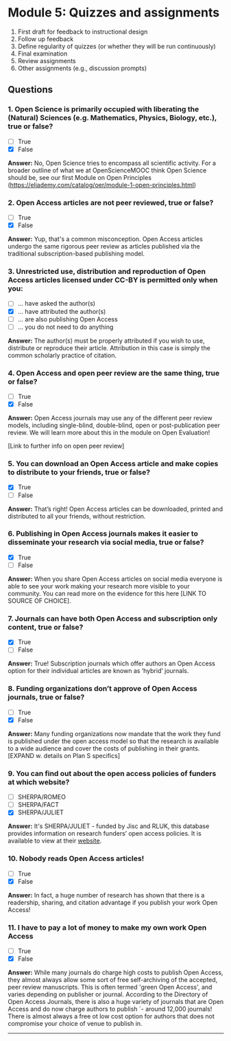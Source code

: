 # Module 5: Quizzes and assignments

1. First draft for feedback to instructional design
2. Follow up feedback
3. Define regularity of quizzes (or whether they will be run continuously)
4. Final examination
5. Review assignments  
6. Other assignments (e.g., discussion prompts)

## Questions

### 1. Open Science is primarily occupied with liberating the (Natural) Sciences (e.g. Mathematics, Physics, Biology, etc.), true or false?

- [ ] True
- [X] False

**Answer:** No, Open Science tries to encompass all scientific activity. For a broader outline of what we at OpenScienceMOOC think Open Science should be, see our first Module on Open Principles (https://eliademy.com/catalog/oer/module-1-open-principles.html)

### 2. Open Access articles are not peer reviewed, true or false?

- [ ] True
- [X] False

**Answer:** Yup, that's a common misconception. Open Access articles undergo the same rigorous peer review as articles published via the traditional subscription-based publishing model.

### 3. Unrestricted use, distribution and reproduction of Open Access articles licensed under CC-BY is permitted only when you:

- [ ] ... have asked the author(s)
- [X] ... have attributed the author(s)
- [ ] ... are also publishing Open Access
- [ ] ... you do not need to do anything

**Answer:** The author(s) must be properly attributed if you wish to use, distribute or reproduce their article. Attribution in this case is simply the common scholarly practice of citation.

### 4. Open Access and open peer review are the same thing, true or false?

- [ ] True
- [X] False

**Answer:** Open Access journals may use any of the different peer review models, including single-blind, double-blind, open or post-publication peer review. We will learn more about this in the module on Open Evaluation!

[Link to further info on open peer review]

### 5. You can download an Open Access article and make copies to distribute to your friends, true or false?

- [X] True
- [ ] False

**Answer:** That’s right! Open Access articles can be downloaded, printed and distributed to all your friends, without restriction.

### 6. Publishing in Open Access journals makes it easier to disseminate your research via social media, true or false?

- [X] True
- [ ] False

**Answer:** When you share Open Access articles on social media everyone is able to see your work making your research more visible to your community. You can read more on the evidence for this here [LINK TO SOURCE OF CHOICE].

### 7. Journals can have both Open Access and subscription only content, true or false?

- [X] True
- [ ] False

**Answer:** True! Subscription journals which offer authors an Open Access option for their individual articles are known as ‘hybrid’ journals.


### 8. Funding organizations don’t approve of Open Access journals, true or false?

- [ ] True
- [X] False

**Answer:** Many funding organizations now mandate that the work they fund is published under the open access model so that the research is available to a wide audience and cover the costs of publishing in their grants. [EXPAND w. details on Plan S specifics]

### 9. You can find out about the open access policies of funders at which website?

- [ ] SHERPA/ROMEO
- [ ] SHERPA/FACT
- [X] SHERPA/JULIET

**Answer:** It's SHERPA/JULIET - funded by Jisc and RLUK, this database provides information on research funders’ open access policies. It is available to view at their [website](http://www.sherpa.ac.uk/juliet/).


### 10. Nobody reads Open Access articles!

- [ ] True
- [X] False

**Answer:** In fact, a huge number of research has shown that there is a readership, sharing, and citation advantage if you publish your work Open Access!

### 11. I have to pay a lot of money to make my own work Open Access

- [ ] True
- [X] False

**Answer:** While many journals do charge high costs to publish Open Access, they almost always allow some sort of free self-archiving of the accepted, peer review manuscripts. This is often termed 'green Open Access', and varies depending on publisher or journal. According to the Directory of Open Access Journals, there is also a huge variety of journals that are Open Access and do now charge authors to publish  ´- around 12,000 journals! There is almost always a free ot low cost option for authors that does not compromise your choice of venue to publish in.

---------------------

